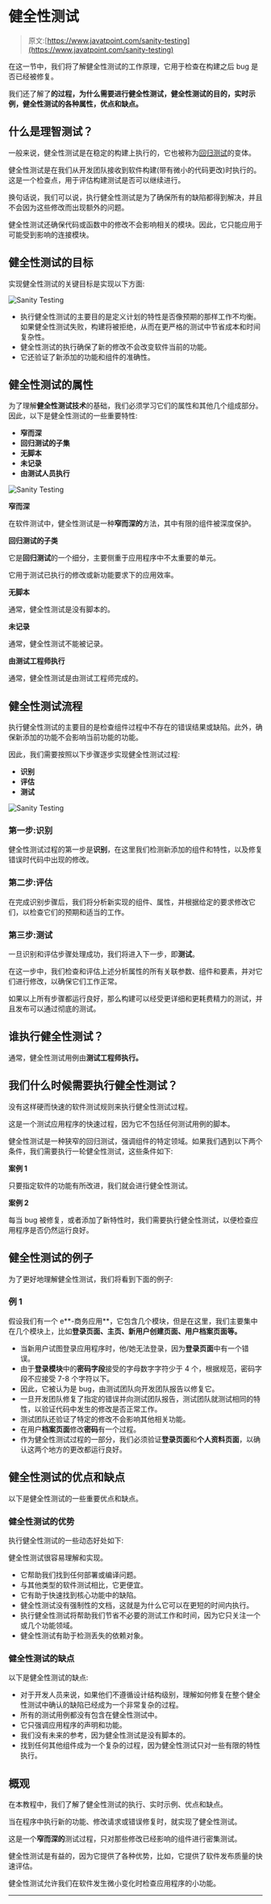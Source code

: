 # 健全性测试

> 原文:[https://www.javatpoint.com/sanity-testing](https://www.javatpoint.com/sanity-testing)

在这一节中，我们将了解健全性测试的工作原理，它用于检查在构建之后 bug 是否已经被修复。

我们还了解了**的过程，为什么需要进行健全性测试，健全性测试的目的，实时示例，健全性测试的各种属性，优点和缺点。**

## 什么是理智测试？

一般来说，健全性测试是在稳定的构建上执行的，它也被称为[回归测试](https://www.javatpoint.com/regression-testing)的变体。

健全性测试是在我们从开发团队接收到软件构建(带有微小的代码更改)时执行的。这是一个检查点，用于评估构建测试是否可以继续进行。

换句话说，我们可以说，执行健全性测试是为了确保所有的缺陷都得到解决，并且不会因为这些修改而出现额外的问题。

健全性测试还确保代码或函数中的修改不会影响相关的模块。因此，它只能应用于可能受到影响的连接模块。

## 健全性测试的目标

实现健全性测试的关键目标是实现以下方面:

![Sanity Testing](../Images/a7cb7de0f4b04c81bdbf94da6ccbbef6.png)

*   执行健全性测试的主要目的是定义计划的特性是否像预期的那样工作不均衡。如果健全性测试失败，构建将被拒绝，从而在更严格的测试中节省成本和时间复杂性。
*   健全性测试的执行确保了新的修改不会改变软件当前的功能。
*   它还验证了新添加的功能和组件的准确性。

## 健全性测试的属性

为了理解**健全性测试技术**的基础，我们必须学习它们的属性和其他几个组成部分。因此，以下是健全性测试的一些重要特性:

*   **窄而深**
*   **回归测试的子集**
*   **无脚本**
*   **未记录**
*   **由测试人员执行**

![Sanity Testing](../Images/6c014c024e2d6f2eac7de5d69078c306.png)

**窄而深**

在软件测试中，健全性测试是一种**窄而深的**方法，其中有限的组件被深度保护。

**回归测试的子类**

它是**回归测试**的一个细分，主要侧重于应用程序中不太重要的单元。

它用于测试已执行的修改或新功能要求下的应用效率。

**无脚本**

通常，健全性测试是没有脚本的。

**未记录**

通常，健全性测试不能被记录。

**由测试工程师执行**

通常，健全性测试是由测试工程师完成的。

## 健全性测试流程

执行健全性测试的主要目的是检查组件过程中不存在的错误结果或缺陷。此外，确保新添加的功能不会影响当前功能的功能。

因此，我们需要按照以下步骤逐步实现健全性测试过程:

*   **识别**
*   **评估**
*   **测试**

![Sanity Testing](../Images/9c7143385fa309104fa6db4dfbc7f7cd.png)

### 第一步:识别

健全性测试过程的第一步是**识别**，在这里我们检测新添加的组件和特性，以及修复错误时代码中出现的修改。

### 第二步:评估

在完成识别步骤后，我们将分析新实现的组件、属性，并根据给定的要求修改它们，以检查它们的预期和适当的工作。

### 第三步:测试

一旦识别和评估步骤处理成功，我们将进入下一步，即**测试**。

在这一步中，我们检查和评估上述分析属性的所有关联参数、组件和要素，并对它们进行修改，以确保它们工作正常。

如果以上所有步骤都运行良好，那么构建可以经受更详细和更耗费精力的测试，并且发布可以通过彻底的测试。

## 谁执行健全性测试？

通常，健全性测试用例由**测试工程师执行。**

## 我们什么时候需要执行健全性测试？

没有这样硬而快速的软件测试规则来执行健全性测试过程。

这是一个测试应用程序的快速过程，因为它不包括任何测试用例的脚本。

健全性测试是一种狭窄的回归测试，强调组件的特定领域。如果我们遇到以下两个条件，我们需要执行一轮健全性测试，这些条件如下:

**案例 1**

只要指定软件的功能有所改进，我们就会进行健全性测试。

**案例 2**

每当 bug 被修复，或者添加了新特性时，我们需要执行健全性测试，以便检查应用程序是否仍然运行良好。

## 健全性测试的例子

为了更好地理解健全性测试，我们将看到下面的例子:

### 例 1

假设我们有一个 e**-商务应用**，它包含几个模块，但是在这里，我们主要集中在几个模块上，比如**登录页面、主页、新用户创建页面、用户档案页面等。**

*   当新用户试图登录应用程序时，他/她无法登录，因为**登录页面**中有一个错误。
*   由于**登录模块**中的**密码字段**接受的字母数字字符少于 4 个，根据规范，密码字段不应接受 7-8 个字符以下。
*   因此，它被认为是 bug，由测试团队向开发团队报告以修复它。
*   一旦开发团队修复了指定的错误并向测试团队报告，测试团队就测试相同的特性，以验证代码中发生的修改是否正常工作。
*   测试团队还验证了特定的修改不会影响其他相关功能。
*   在用户**档案页面**修改**密码**有一个过程。
*   作为健全性测试过程的一部分，我们必须验证**登录页面**和**个人资料页面**，以确认这两个地方的更改都运行良好。

## 健全性测试的优点和缺点

以下是健全性测试的一些重要优点和缺点。

### 健全性测试的优势

执行健全性测试的一些动态好处如下:

健全性测试很容易理解和实现。

*   它帮助我们找到任何部署或编译问题。
*   与其他类型的软件测试相比，它更便宜。
*   它有助于快速找到核心功能中的缺陷。
*   健全性测试没有强制性的文档，这就是为什么它可以在更短的时间内执行。
*   执行健全性测试将帮助我们节省不必要的测试工作和时间，因为它只关注一个或几个功能领域。
*   健全性测试有助于检测丢失的依赖对象。

### 健全性测试的缺点

以下是健全性测试的缺点:

*   对于开发人员来说，如果他们不遵循设计结构级别，理解如何修复在整个健全性测试中确认的缺陷已经成为一个非常复杂的过程。
*   所有的测试用例都没有包含在健全性测试中。
*   它只强调应用程序的声明和功能。
*   我们没有未来的参考，因为健全性测试是没有脚本的。
*   找到任何其他组件成为一个复杂的过程，因为健全性测试只对一些有限的特性执行。

## 概观

在本教程中，我们了解了健全性测试的执行、实时示例、优点和缺点。

当在程序中执行新的功能、修改请求或错误修复时，就实现了健全性测试。

这是一个**窄而深的**测试过程，只对那些修改已经影响的组件进行密集测试。

健全性测试是有益的，因为它提供了各种优势，比如，它提供了软件发布质量的快速评估。

健全性测试允许我们在软件发生微小变化时检查应用程序的小功能。

* * *